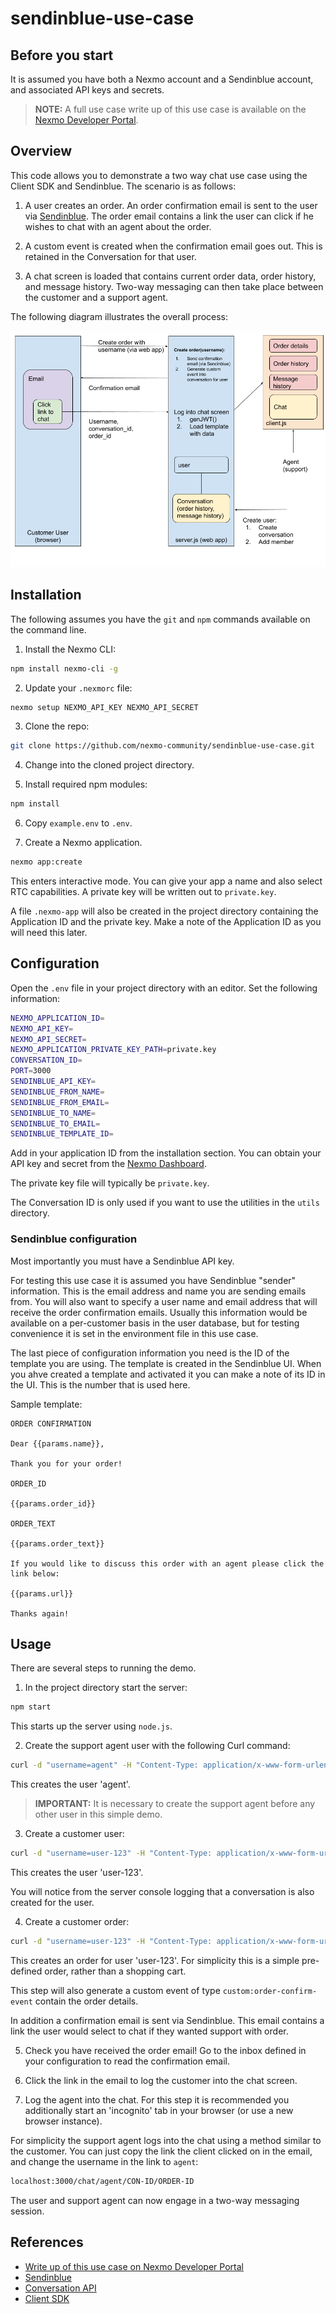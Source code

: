 # sendinblue-use-case

## Before you start

It is assumed you have both a Nexmo account and a Sendinblue account, and associated API keys and secrets.

> **NOTE:** A full use case write up of this use case is available on the [Nexmo Developer Portal](https://developer.nexmo.com/use-cases/client-sdk-sendinblue-order-confirm).

## Overview

This code allows you to demonstrate a two way chat use case using the Client SDK and Sendinblue. The scenario is as follows:

1. A user creates an order. An order confirmation email is sent to the user via [Sendinblue](https://www.sendinblue.com). The order email contains a link the user can click if he wishes to chat with an agent about the order.

2. A custom event is created when the confirmation email goes out. This is retained in the Conversation for that user.

3. A chat screen is loaded that contains current order data, order history, and message history. Two-way messaging can then take place between the customer and a support agent.

The following diagram illustrates the overall process:

![Overview](./images/overview.png "Overview")

## Installation

The following assumes you have the `git` and `npm` commands available on the command line.

1. Install the Nexmo CLI:

``` bash
npm install nexmo-cli -g
```

2. Update your `.nexmorc` file:

``` bash
nexmo setup NEXMO_API_KEY NEXMO_API_SECRET
```

3. Clone the repo:

``` bash
git clone https://github.com/nexmo-community/sendinblue-use-case.git
```

4. Change into the cloned project directory.

5. Install required npm modules:

``` bash
npm install
```

6. Copy `example.env` to `.env`.

7. Create a Nexmo application.

``` bash
nexmo app:create
```

This enters interactive mode. You can give your app a name and also select RTC capabilities. A private key will be written out to `private.key`.

A file `.nexmo-app` will also be created in the project directory containing the Application ID and the private key. Make a note of the Application ID as you will need this later.

## Configuration

Open the `.env` file in your project directory with an editor. Set the following information:

``` bash
NEXMO_APPLICATION_ID=
NEXMO_API_KEY=
NEXMO_API_SECRET=
NEXMO_APPLICATION_PRIVATE_KEY_PATH=private.key
CONVERSATION_ID=
PORT=3000
SENDINBLUE_API_KEY=
SENDINBLUE_FROM_NAME=
SENDINBLUE_FROM_EMAIL=
SENDINBLUE_TO_NAME=
SENDINBLUE_TO_EMAIL=
SENDINBLUE_TEMPLATE_ID=
```

Add in your application ID from the installation section. You can obtain your API key and secret from the [Nexmo Dashboard](https://dashboard.nexmo.com).

The private key file will typically be `private.key`.

The Conversation ID is only used if you want to use the utilities in the `utils` directory.

### Sendinblue configuration

Most importantly you must have a Sendinblue API key.

For testing this use case it is assumed you have Sendinblue "sender" information. This is the email address and name you are sending emails from. You will also want to specify a user name and email address that will receive the order confirmation emails. Usually this information would be available on a per-customer basis in the user database, but for testing convenience it is set in the environment file in this use case.

The last piece of configuration information you need is the ID of the template you are using. The template is created in the Sendinblue UI. When you ahve created a template and activated it you can make a note of its ID in the UI. This is the number that is used here.

Sample template:

```
ORDER CONFIRMATION

Dear {{params.name}},

Thank you for your order!

ORDER_ID

{{params.order_id}}

ORDER_TEXT

{{params.order_text}}

If you would like to discuss this order with an agent please click the link below:

{{params.url}}

Thanks again!
```

## Usage

There are several steps to running the demo.

1. In the project directory start the server:

``` bash
npm start
```

This starts up the server using `node.js`.

2. Create the support agent user with the following Curl command:

``` bash
curl -d "username=agent" -H "Content-Type: application/x-www-form-urlencoded" -X POST http://localhost:3000/user
```

This creates the user 'agent'.

> **IMPORTANT:** It is necessary to create the support agent before any other user in this simple demo.

3. Create a customer user:

``` bash
curl -d "username=user-123" -H "Content-Type: application/x-www-form-urlencoded" -X POST http://localhost:3000/user
```

This creates the user 'user-123'.

You will notice from the server console logging that a conversation is also created for the user.

4. Create a customer order:

``` bash
curl -d "username=user-123" -H "Content-Type: application/x-www-form-urlencoded" -X POST http://localhost:3000/order
```

This creates an order for user 'user-123'. For simplicity this is a simple pre-defined order, rather than a shopping cart.

This step will also generate a custom event of type `custom:order-confirm-event` contain the order details.

In addition a confirmation email is sent via Sendinblue. This email contains a link the user would select to chat if they wanted support with order.

5. Check you have received the order email! Go to the inbox defined in your configuration to read the confirmation email.

6. Click the link in the email to log the customer into the chat screen.

7. Log the agent into the chat. For this step it is recommended you additionally start an 'incognito' tab in your browser (or use a new browser instance).

For simplicity the support agent logs into the chat using a method similar to the customer. You can just copy the link the client clicked on in the email, and change the username in the link to `agent`:

``` bash
localhost:3000/chat/agent/CON-ID/ORDER-ID
```

The user and support agent can now engage in a two-way messaging session.

## References

* [Write up of this use case on Nexmo Developer Portal](https://developer.nexmo.com/use-cases/client-sdk-sendinblue-order-confirm)
* [Sendinblue](https://www.sendinblue.com/)
* [Conversation API](https://developer.nexmo.com/conversation/overview)
* [Client SDK](https://developer.nexmo.com/client-sdk/overview)
